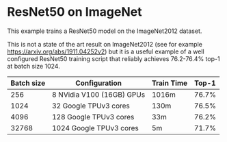 # ResNet50 on ImageNet

This example trains a ResNet50 model on the ImageNet2012 dataset.

This is not a state of the art result on ImageNet2012 (see for example
https://arxiv.org/abs/1911.04252v2) but it is a useful example of a well
configured ResNet50 training script that reliably achieves 76.2-76.4% top-1 at
batch size 1024.

Batch size | Configuration               | Train Time | Top-1
---------- | --------------------------- | ---------- | -----
256        | 8 NVidia V100 (16GB) GPUs   | 1016m      | 76.7%
1024       | 32 Google TPUv3 cores       | 130m       | 76.5%
4096       | 128 Google TPUv3 cores      | 33m        | 76.2%
32768      | 1024 Google TPUv3 cores     | 5m         | 71.7%
